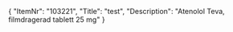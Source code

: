 {
  "ItemNr": "103221",
  "Title": "test",
  "Description": "Atenolol Teva, filmdragerad tablett 25 mg"
}
